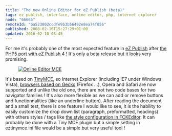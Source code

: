 ```yaml
---
title: "The new Online Editor for eZ Publish (beta)"
tags: ez publish, interface, online editor, php, internet explorer
node: "66665"
remoteId: "ba523002ccdfe9b3b56492e8ea74f056"
published: 2008-02-16T15:27:29+01:00
updated: 2016-02-10 08:45
---
```


For me it's probably one of the most expected feature in [eZ
Publish](/tag/ez-publish) after [the PHP5 port with eZ Publish
4](/post/ez-publish-4) ! It's only a beta release but it looks very promising.

<figure class="object-center"><a href="/images/online-editor-mce.png"><img loading="lazy" src="/images/660x/online-editor-mce.png" alt="Online Editor MCE"> </a></figure>


It's based on [TinyMCE](http://tinymce.moxiecode.com/), so
Internet Explorer (including IE7 under Windows Vista), [browsers based on
Gecko](http://en.wikipedia.org/wiki/Gecko_%28layout_engine%29#Usage) (Firefox
...), Opera and Safari are now supported and unlike the old one, there are not
two code bases for two navigator families&nbsp;! It's also more flexible as we can
add or remove buttons and functionnalities (like an underline button). After
reading the document and a small test, there is one feature I would like to see,
it is the hability to easily customize the drop down list (paragraph,
preformatted, headings) with others styles / tags like [the style configuration
in
FCKEditor](http://docs.fckeditor.net/FCKeditor_2.x/Developers_Guide/Configuration/Styles).
It can probably be done with a Tiny MCE plugin but a simple setting in
eztinymce.ini file would be a simple but very useful tool !
